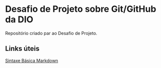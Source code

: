 # Desafio de Projeto sobre Git/GitHub da DIO
Repositório criado par ao Desafio de Projeto.

## Links úteis
[Sintaxe Básica Markdown](https://www.markdownguide.org/basic-syntax/)
